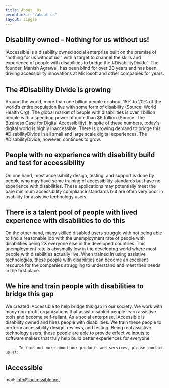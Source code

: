 ```yaml
---
title: About  Us
permalink : "/about-us"
layout: single
---
```

## Disability owned – Nothing for  us without us!
IAccessible is a disability owned social enterprise built on the premise of “nothing for us without us!” with a target to channel the skills and experience of people with disabilities to bridge the #DisabilityDivide”. The founder, Manish Agrawal, has been blind for over 20 years and has been driving accessibility innovations at Microsoft and other companies for years.
 
## The #Disability Divide is growing
Around the world, more than one billion people or about 15% to 20% of the world’s entire population live with some form of disability (Source: World Health Org). The global market of people with disabilities is over 1 billion people with a spending power of more than $6 trillion (Source: The Business Case for Digital Accessibility). In spite of these numbers, today's digital world is highly inaccessible. There is growing demand to bridge this #DisabilityDivide in all small and large scale digital experiences.
The #DisabilityDivide, however, continues to grow.

## People with no experience with disability build and test  for accessibility 
On one hand, most accessibility design, testing, and support is done by people who may have some training of accessibility standards but have no experience with disabilities. These applications may potentially meet the bare minimum accessibility compliance standards but are often very poor in usability for assistive technology users.

## There is a talent pool of people with lived experience with disabilities to do this
On the other hand, many skilled disabled users struggle with not being able to find a reasonable job with the unemployment rate of people with disabilities being 2X  everyone else in the developed countries. This unemployment rate is abysmally low in the developing world where most people with disabilities actually live. When trained in using assistive technologies, these people with disabilities can become an excellent resource for the companies struggling to understand and meet their needs in the first place.

## We hire and train people with disabilities to bridge this gap
We created IAccessible to help bridge this gap in our society. We work with many non-profit organizations that assist disabled people learn assistive tools and become self-reliant. 
As a social enterprise, IAccessible is disability owned and hires people with disabilities. We train these people to perform accessibility design, reviews, and testing. Being real assistive technology users, these people are able to provide effective inputs to software makers that truly help build better experiences for everyone.

          To find out more about our products and services, please contact us at:
 
## iAccessible
mail: <a href="mailto:info@iaccessible.net">info@iaccessible.net</a>

